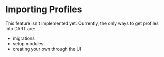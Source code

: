# Importing Profiles

This feature isn't implemented yet. Currently, the only ways to get profiles into DART
are:

* migrations
* setup modules
* creating your own through the UI

